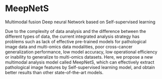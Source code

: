 # MeepNetS
Multimodal fusion Deep neural Network based on Self-supervised learning

Due to the complexity of data analysis and the difference between the different types of data, the current integrated analysis strategy has problems such as lack of effective pre-trained models for pathological image data and multi-omics data modalities, poor cross-cancer generalization performance, low model accuracy, low operational efficiency or inability to generalize to multi-omics datasets. Here, we propose a new multimodal analysis model called MeepNetS, which can effectively extract pathological image features by Self-supervised learning model, and obtain better results than other state-of-the-art models.
